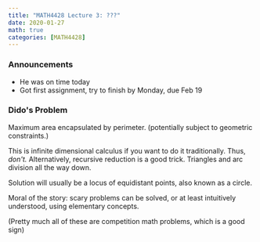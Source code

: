```yaml
---
title: "MATH4428 Lecture 3: ???"
date: 2020-01-27
math: true 
categories: [MATH4428]
---
```


### Announcements

- He was on time today
- Got first assignment, try to finish by Monday, due Feb 19

### Dido's Problem

Maximum area encapsulated by perimeter. (potentially subject to geometric constraints.)

This is infinite dimensional calculus if you want to do it traditionally. Thus, *don't.* Alternatively, recursive reduction is a good trick. Triangles and arc division all the way down.

Solution will usually be a locus of equidistant points, also known as a circle.

Moral of the story: scary problems can be solved, or at least intuitively understood, using elementary concepts.

(Pretty much all of these are competition math problems, which is a good sign)
